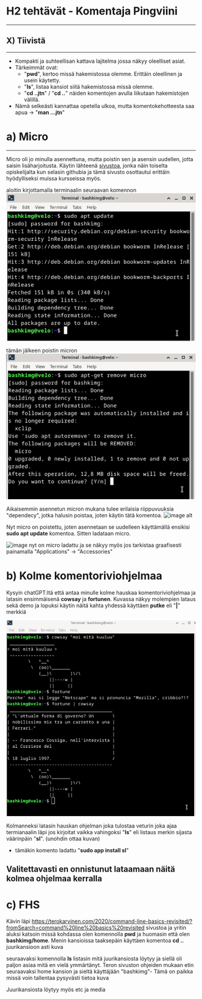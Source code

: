 # H2 tehtävät - Komentaja Pingviini
---
## X) Tiivistä
---
- Kompakti ja suhteellisan kattava lajitelma jossa näkyy oleelliset asiat.
- Tärkeimmät ovat:
    - "**pwd**", kertoo missä hakemistossa olemme. Erittäin oleellinen ja usein käytetty.
    - "**ls**", listaa kansiot siitä hakemistossa missä olemme.
    - "**cd ..jtn**" / "**cd ..**" näiden komentojen avulla liikutaan hakemistojen välillä.
- Nämä selkeästi kannattaa opetella ulkoa, mutta komentokehotteesta saa apua -> "**man ...jtn**"


# a) Micro
---
Micro oli jo minulla asennettuna, mutta poistin sen ja asensin uudellen, jotta saisin lisäharjoitusta. Käytin lähteenä [sivustoa](https://anovin.mk/tutorial/how-do-i-install-a-package-on-debian/), 
jonka näin toiselta opiskelijalta kun selasin githubia ja tämä sivusto osottautui erittäin hyödylliseksi muissa kursseissa myös. 

aloitin kirjottamalla terminaalin seuraavan komennon
![image alt](https://github.com/BashkimGrepi/linux-course/blob/48a70869151cb1def6df20cd4effa95f2139a9ff/Screenshot_2025-01-24_22-25-51.png)


tämän jälkeen poistin micron
![image alt](https://github.com/BashkimGrepi/linux-course/blob/main/Screenshot_2025-01-24_22-33-20.png?raw=true)



Aikaisemmin asennetun micron mukana tulee erilaisia riippuvuuksia "dependecy", jotka halusin poistaa, 
joten käytin tätä komentoa.
![image alt](https://github.com/user-attachments/assets/035fc8c2-f5e2-43cd-99c1-86aa140cbcaa)



Nyt micro on poistettu, joten asennetaan se uudelleen käyttämällä ensikisi **sudo apt update** komentoa.
Sitten ladataan micro.

![image](https://github.com/user-attachments/assets/47b1cec7-0565-4bfa-89d8-08c8d9aae46a)
nyt on micro ladattu ja se näkyy myös jos tarkistaa graafisesti painamalla "Applications" -> "Accessories"

# b) Kolme komentoriviohjelmaa

Kysyin chatGPT:ltä että antaa minulle kolme hauskaa komentoriviohjelmaa ja latasin ensimmäisenä **cowsay** ja **fortunen**. 
Kuvassa näkyy molempien lataus sekä demo ja lopuksi käytin näitä kahta yhdessä käyttäen **putke** eli "**|**" merkkiä

![image alt](https://github.com/BashkimGrepi/linux-course/blob/main/Screenshot_2025-01-25_02-52-26_cowsay_fortune.png?raw=true)

Kolmanneksi latasin hauskan ohjelman joka tulostaa veturin joka ajaa termianaalin läpi jos kirjoitat vaikka vahingoksi "**ls**" eli listaus merkin sijasta väärinpäin "**sl**". (unohdin ottaa kuvan) 
- tämäkin komento ladattu "**sudo app install sl**"

Valitettavasti en onnistunut lataamaan näitä kolmea ohjelmaa kerralla
---

# c) FHS 

Kävin läpi https://terokarvinen.com/2020/command-line-basics-revisited/?fromSearch=command%20line%20basics%20revisited
sivustoa ja yritin aluksi katsoin missä kohdassa olen komennolla **pwd** ja huomasin että olen **bashkimg/home**. Menin kansioissa taaksepäin käyttäen komentoa **cd ..** juurikansioon asti
kuva

seuraavaksi komennolla **ls** listasin mitä juurikansiosta löytyy ja siellä oli paljon asiaa mitä en vielä ymmärtänyt. Teron sivuston ohjeiden mukaan etin seuraavaksi home kansion ja sieltä käyttäjään "bashkimg"- Tämä on paikka missä voin tallentaa pysyvästi tietoa
kuva

Juurikansiosta löytyy myös etc ja media

  


